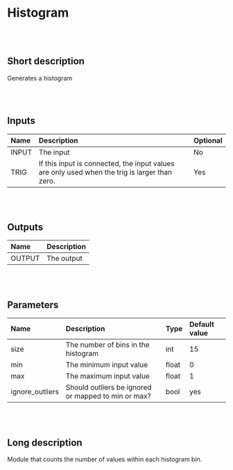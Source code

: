 # Histogram


<br><br>
## Short description

Generates a histogram

<br><br>

## Inputs

|Name|Description|Optional|
|:----|:-----------|:-------|
|INPUT|The input|No|
|TRIG|If this input is connected, the input values are only used when the trig is larger than zero.|Yes|

<br><br>

## Outputs

|Name|Description|
|:----|:-----------|
|OUTPUT|The output|

<br><br>

## Parameters

|Name|Description|Type|Default value|
|:----|:-----------|:----|:-------------|
|size|The number of bins in the histogram|int|15|
|min|The minimum input value|float|0|
|max|The maximum input value|float|1|
|ignore_outliers|Should outliers be ignored or mapped to min or max?|bool|yes|

<br><br>
## Long description
Module that counts the number of values within each histogram bin.